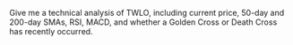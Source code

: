 Give me a technical analysis of TWLO, including current price, 50-day and 200-day SMAs, RSI, MACD, and whether a Golden Cross or Death Cross has recently occurred.